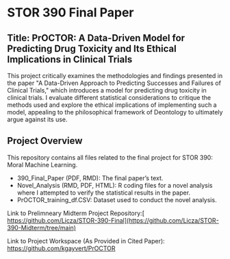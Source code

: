 # STOR 390 Final Paper
## Title: PrOCTOR: A Data-Driven Model for Predicting Drug Toxicity and Its Ethical Implications in Clinical Trials

This project critically examines the methodologies and findings presented in the paper "A Data-Driven Approach to Predicting Successes and Failures of Clinical Trials," which introduces a model for predicting drug toxicity in clinical trials. I evaluate different statistical considerations  to critique the methods used and explore the ethical implications of implementing such a model, appealing to the philosophical framework of Deontology to ultimately argue against its use.


## Project Overview
This repository contains all files related to the final project for STOR 390: Moral Machine Learning.

- 390_Final_Paper (PDF, RMD): The final paper’s text.
- Novel_Analysis (RMD, PDF, HTML): R coding files for a novel analysis where I attempted to verify the statistical results in the paper.
- PrOCTOR_training_df.CSV: Dataset used to conduct the novel analysis.


Link to Prelimneary Midterm Project Repository:[ https://github.com/Licza/STOR-390-Final](https://github.com/Licza/STOR-390-Midterm/tree/main)

Link to Project Workspace (As Provided in Cited Paper): https://github.com/kgayvert/PrOCTOR 
